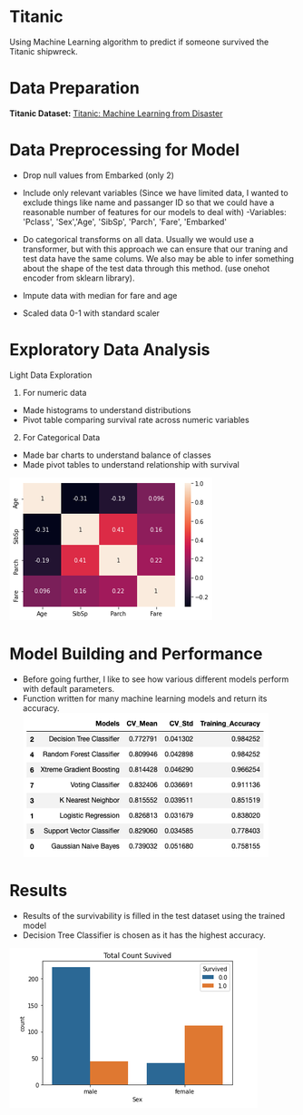 # Titanic
Using Machine Learning algorithm to predict if someone survived the Titanic shipwreck. 


# Data Preparation

**Titanic Dataset:** [Titanic: Machine Learning from Disaster](https://www.kaggle.com/azeembootwala/titanic?select=test_data.csv)</br>


# Data Preprocessing for Model

- Drop null values from Embarked (only 2)

- Include only relevant variables (Since we have limited data, I wanted to exclude things like name and passanger ID so that we could have a reasonable number of features for our models to deal with)
  -Variables: 'Pclass', 'Sex','Age', 'SibSp', 'Parch', 'Fare', 'Embarked'

- Do categorical transforms on all data. Usually we would use a transformer, but with this approach we can ensure that our traning and test data have the same colums. We also may be able to infer something about the shape of the test data through this method. (use onehot encoder from sklearn library).

- Impute data with median for fare and age 

- Scaled data 0-1 with standard scaler


# Exploratory Data Analysis

Light Data Exploration

1) For numeric data
  - Made histograms to understand distributions
  - Pivot table comparing survival rate across numeric variables


2) For Categorical Data
  - Made bar charts to understand balance of classes
  - Made pivot tables to understand relationship with survival

![](https://github.com/roywong96/Titanic/blob/main/images/corrplot.png)


# Model Building and Performance

- Before going further, I like to see how various different models perform with default parameters. 
- Function written for many machine learning models and return its accuracy.
![](https://github.com/roywong96/Titanic/blob/main/Data/TitanicAcc.png)

# Results

- Results of the survivability is filled in the test dataset using the trained model 
- Decision Tree Classifier is chosen as it has the highest accuracy.

![](https://github.com/roywong96/Titanic/blob/main/images/Survival.png)

